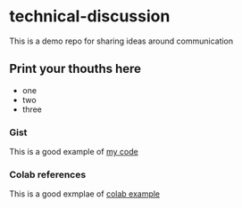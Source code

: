 # technical-discussion
This is a demo repo for sharing ideas around communication

## Print your thouths here

* one
* two
* three

### Gist
This is a good example of [my code](https://gist.github.com/Beast-Leon/c6a497b5ce93709840cfc59bec8acabd)

### Colab references
This is a good exmplae of [colab example](https://github.com/Beast-Leon/technical-discussion/blob/main/coursera1.ipynb)
